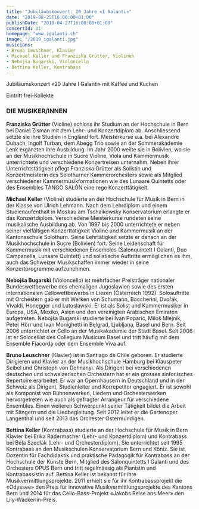 ```yaml
---
title: "Jubiläubskonzert: 20 Jahre «I Galanti»"
date: "2019-08-25T16:00:00+01:00"
publishDate: "2018-04-27T16:00:00+01:00"
concertId: 31
homepage: "www.igalanti.ch"
image: "/2019_igalanti.jpg"
musicians:
- Bruno Leuschner, Klavier
- Michael Keller und Franziska Grütter, Violinen
- Nebojša Bugarski, Violoncello
- Bettina Keller, Kontrabass
---
```


Jubiläumskonzert «20 Jahre I Galanti» mit Kaffee und Kuchen

Eintritt frei-Kollekte

### DIE MUSIKER/INNEN

__Franziska Grütter__ (Violine) schloss ihr Studium an der Hochschule in Bern bei Daniel Zisman mit dem Lehr- und
Konzertdiplom ab. Anschliessend setzte sie ihre Studien in England fort. Meisterkurse u.a. bei Alexandre Dubach,
Ingolf Turban, dem Abegg Trio sowie an der Sommerakademie Lenk ergänzten ihre Ausbildung. Im Jahr 2000 weilte sie
in Bolivien, wo sie an der Musikhochschule in Sucre Violine, Viola und Kammermusik unterrichtete und verschiedene
Konzertreisen unternahm. Neben ihrer Unterrichtstätigkeit pflegt Franziska Grütter als Solistin und Konzertmeisterin
des Solothurner Kammerorchesters sowie als Mitglied verschiedener Kammermusikformationen wie des Lunaare Quintetts
oder des Ensembles TANGO SALÓN eine rege Konzerttätigkeit.

__Michael Keller__ (Violine) studierte an der Hochschule für Musik in Bern in der Klasse von Ulrich Lehmann. Nach
dem Lehrdiplom und einem Studienaufenthalt in Moskau am Tschaikowsky Konservatorium erlangte er das Konzertdiplom.
Verschiedene Meisterkurse rundeten seine musikalische Ausbildung ab. Von 1997 bis 2000 unterrichtete er neben seiner
vielfältigen Konzerttätigkeit Violine und Kammermusik an der Kantonsschule Solothurn. Seine Lehrtätigkeit setzte er
danach an der Musikhochschule in Sucre (Bolivien) fort. Seine Leidenschaft für Kammermusik mit verschiedenen
Ensembles (Salonquintett I Galanti, Duo Campanella, Lunaare Quintett) und solistische Auftritte ermöglichen es ihm,
auch das Schweizer Musikschaffen immer wieder in seine Konzertprogramme aufzunehmen.

__Nebojša Bugarski__ (Violoncello) ist mehrfacher Preisträger nationaler Bundeswettbewerbe des ehemaligen Jugoslawien
sowie des ersten internationalen Cellowettbewerbs in Liezen (Österreich 1992). Soloauftritte mit Orchestern gab er
mit Werken von Schumann, Boccherini, Dvořák, Vivaldi, Honegger und Lutoslawski. Er ist als Solist und Kammermusiker
in Europa, USA, Mexiko, Asien und den vereinigten Arabischen Emiraten aufgetreten. Nebojša Bugarski studierte bei Ivan
Poparić, Miloš Mlejnik, Peter Hörr und Ivan Monighetti in Belgrad, Ljubljana, Basel und Bern. Seit 2006 unterrichtet
er Cello an der Musikakademie der Stadt Basel. Seit 2006 ist er Solocellist des Collegium Musicum Basel und tritt häufig
mit dem Ensemble Fiacorda oder dem Ensemble Viva auf.

__Bruno Leuschner__ (Klavier) ist in Santiago de Chile geboren. Er studierte Dirigieren und Klavier an der Musikhochschule
Hamburg bei Klauspeter Seibel und Christoph von Dohnanyi. Als Dirigent bei verschiedenen deutschen und schweizerischen
Orchestern hat er ein grosses sinfonisches Repertoire erarbeitet. Er war an Opernhäusern in Deutschland und in der Schweiz
als Dirigent, Studienleiter und Korrepetitor engagiert. Er ist sowohl als Komponist von Bühnenwerken, Liedern und
Orchesterwerken hervorgetreten wie auch als gefragter Arrangeur für verschiedene Ensembles. Einen weiteren Schwerpunkt
seiner Tätigkeit bildet die Arbeit mit Sängern und die Liedbegleitung. Seit 2012 leitet er die Gartenoper Langenthal
und seit 2013 das Orchester Ostermundigen.

__Bettina Keller__ (Kontrabass) studierte an der Hochschule für Musik in Bern Klavier bei Erika Radermacher (Lehr-
und Konzertdiplom) und Kontrabass bei Béla Szedlàk (Lehr- und Orchesterdiplom). Sie unterrichtet seit 1995 Kontrabass
an den Musikschulen Konservatorium Bern und Köniz. Sie ist Dozentin für Fachdidaktik und praktische Pädagogik für
Kontrabass an der Hochschule der Künste Bern, Mitglied des Salonquintetts I Galanti und des Orchesters OPUS Bern und
tritt regelmässig als Pianistin und Kontrabassistin auf. Bettina Keller ist bekannt für ihre Musikvermittlungsprojekte.
2011 erhielt sie für ihr Kontrabassprojekt die «Odyssee» den Preis für innovative Musikvermittlungsprojekte des Kantons
Bern und 2014 für das Cello-Bass-Projekt «Jakobs Reise ans Meer» den Lily-Wäckerlin-Preis.
